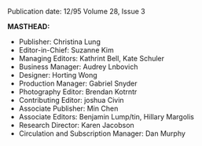 Publication date: 12/95
Volume 28, Issue 3

**MASTHEAD:**
- Publisher: Christina Lung
- Editor-in-Chief: Suzanne Kim
- Managing Editors: Kathrint Bell, Kate Schuler
- Business Manager: Audrey Lnbovich
- Designer: Horting Wong
- Production Manager: Gabriel Snyder
- Photography Editor: Brendan Kotrntr
- Contributing Editor: joshua Civin
- Associate Publisher: Min Chen
- Associate Editors: Benjamin Lump/tin, Hillary Margolis
- Research Director: Karen Jacobson
- Circulation and Subscription Manager: Dan Murphy

